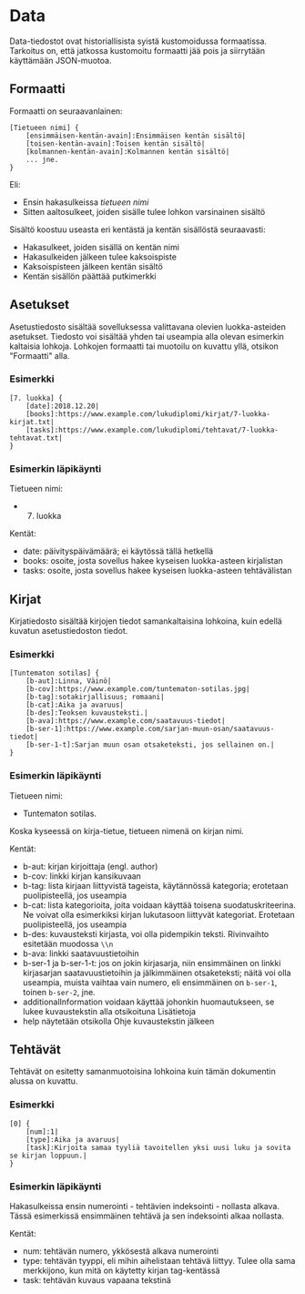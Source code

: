 # Data

Data-tiedostot ovat historiallisista syistä kustomoidussa formaatissa. Tarkoitus on, että jatkossa kustomoitu formaatti jää pois ja siirrytään käyttämään JSON-muotoa.

## Formaatti

Formaatti on seuraavanlainen:

```
[Tietueen nimi] {
	[ensimmäisen-kentän-avain]:Ensimmäisen kentän sisältö|
	[toisen-kentän-avain]:Toisen kentän sisältö|
	[kolmannen-kentän-avain]:Kolmannen kentän sisältö|
    ... jne.
}
```

Eli:

- Ensin hakasulkeissa _tietueen nimi_
- Sitten aaltosulkeet, joiden sisälle tulee lohkon varsinainen sisältö

Sisältö koostuu useasta eri kentästä ja kentän sisällöstä seuraavasti:

- Hakasulkeet, joiden sisällä on kentän nimi
- Hakasulkeiden jälkeen tulee kaksoispiste
- Kaksoispisteen jälkeen kentän sisältö
- Kentän sisällön päättää putkimerkki

## Asetukset

Asetustiedosto sisältää sovelluksessa valittavana olevien luokka-asteiden asetukset. Tiedosto voi sisältää yhden tai useampia alla olevan esimerkin kaltaisia lohkoja. Lohkojen formaatti tai muotoilu on kuvattu yllä, otsikon "Formaatti" alla.

### Esimerkki

```
[7. luokka] {
	[date]:2018.12.20|
	[books]:https://www.example.com/lukudiplomi/kirjat/7-luokka-kirjat.txt|
	[tasks]:https://www.example.com/lukudiplomi/tehtavat/7-luokka-tehtavat.txt|
}
```

### Esimerkin läpikäynti

Tietueen nimi:

- 7. luokka

Kentät:

- date: päivityspäivämäärä; ei käytössä tällä hetkellä
- books: osoite, josta sovellus hakee kyseisen luokka-asteen kirjalistan
- tasks: osoite, josta sovellus hakee kyseisen luokka-asteen tehtävälistan

## Kirjat

Kirjatiedosto sisältää kirjojen tiedot samankaltaisina lohkoina, kuin edellä kuvatun asetustiedoston tiedot.

### Esimerkki

```
[Tuntematon sotilas] {
	[b-aut]:Linna, Väinö|
	[b-cov]:https://www.example.com/tuntematon-sotilas.jpg|
	[b-tag]:sotakirjallisuus; romaani|
	[b-cat]:Aika ja avaruus|
	[b-des]:Teoksen kuvausteksti.|
	[b-ava]:https://www.example.com/saatavuus-tiedot|
	[b-ser-1]:https://www.example.com/sarjan-muun-osan/saatavuus-tiedot|
	[b-ser-1-t]:Sarjan muun osan otsaketeksti, jos sellainen on.|
}
```

### Esimerkin läpikäynti

Tietueen nimi:

- Tuntematon sotilas.

Koska kyseessä on kirja-tietue, tietueen nimenä on kirjan nimi.

Kentät:

- b-aut: kirjan kirjoittaja (engl. author)
- b-cov: linkki kirjan kansikuvaan
- b-tag: lista kirjaan liittyvistä tageista, käytännössä kategoria; erotetaan puolipisteellä, jos useampia
- b-cat: lista kategorioita, joita voidaan käyttää toisena suodatuskriteerina. Ne voivat olla esimerkiksi kirjan lukutasoon liittyvät kategoriat. Erotetaan puolipisteellä, jos useampia
- b-des: kuvausteksti kirjasta, voi olla pidempikin teksti. Rivinvaihto esitetään muodossa `\\n`
- b-ava: linkki saatavuustietoihin
- b-ser-1 ja b-ser-1-t: jos on jokin kirjasarja, niin ensimmäinen on linkki kirjasarjan saatavuustietoihin ja jälkimmäinen otsaketeksti; näitä voi olla useampia, muista vaihtaa vain numero, eli ensimmäinen on `b-ser-1`, toinen `b-ser-2`, jne.
- additionalInformation voidaan käyttää johonkin huomautukseen, se lukee kuvaustekstin alla otsikoituna Lisätietoja
- help näytetään otsikolla Ohje kuvaustekstin jälkeen

## Tehtävät

Tehtävät on esitetty samanmuotoisina lohkoina kuin tämän dokumentin alussa on kuvattu.

### Esimerkki

```
[0] {
	[num]:1|
	[type]:Aika ja avaruus|
	[task]:Kirjoita samaa tyyliä tavoitellen yksi uusi luku ja sovita se kirjan loppuun.|
}
```

### Esimerkin läpikäynti

Hakasulkeissa ensin numerointi - tehtävien indeksointi - nollasta alkava. Tässä esimerkissä ensimmäinen tehtävä ja sen indeksointi alkaa nollasta.

Kentät:

- num: tehtävän numero, ykkösestä alkava numerointi
- type: tehtävän tyyppi, eli mihin aihelistaan tehtävä liittyy. Tulee olla sama merkkijono, kun mitä on käytetty kirjan tag-kentässä
- task: tehtävän kuvaus vapaana tekstinä
